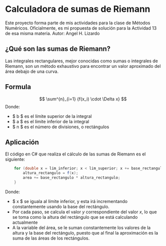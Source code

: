 # Calculadora de sumas de Riemann
Este proyecto forma parte de mis actividades para la clase de Métodos Numéricos. Oficialmente, es mi propuesta de solución para la Actividad 13 de esa misma materia.
Autor: Angel H. Lizardo

## ¿Qué son las sumas de Riemann?
Las integrales rectangulares, mejor conocidas como sumas o integrales de Riemann, son un método exhaustivo para encontrar un valor aproximado del área debajo de una curva.

## Formula
$$ \sum^{n}_{i=1} {f(x_i) \cdot \Delta x} $$
Donde:
* $ b $ es el límite superior de la integral
* $ a $ es el límite inferior de la integral
* $ n $ es el número de divisiones, o rectángulos

## Aplicación
El código en C# que realiza el cálculo de las sumas de Riemann es el siguiente:
```csharp
    for (double x = lim_inferior; x < lim_superior; x += base_rectangulo){
        altura_rectangulo = f(x);
        area += base_rectangulo * altura_rectangulo;
    }
```
Donde:
* $ x $ se iguala al límite inferior, y esta irá incrementando constantemente usando la base del rectángulo.
* Por cada paso, se calcula el valor $y$ correspondiente del valor $x$, lo que se toma como la altura del rectángulo que se está calculando actualmente
* A la variable del área, se le suman constantemente los valores de la altura y la base del rectángulo, puesto que al final la aproximación es la suma de las áreas de los rectángulos.
